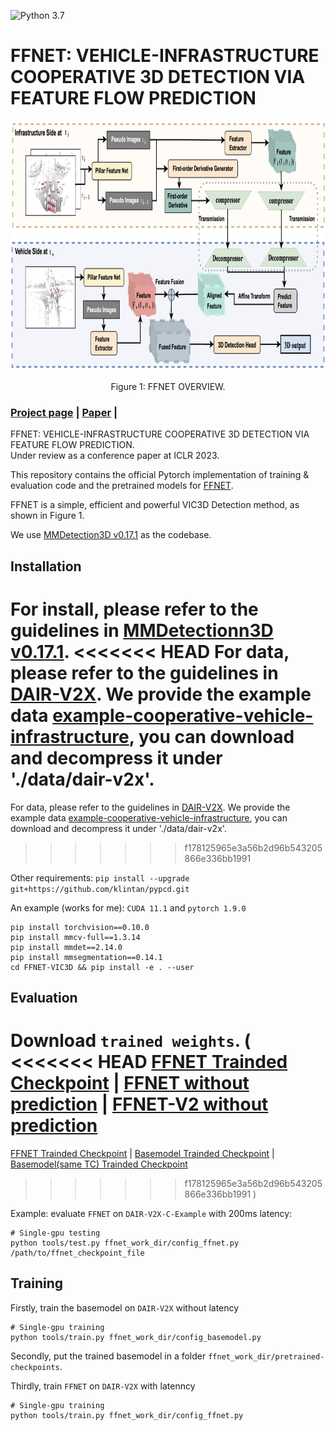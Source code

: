 ![Python 3.7](https://img.shields.io/badge/python-3.7-green.svg)

# FFNET: VEHICLE-INFRASTRUCTURE COOPERATIVE 3D DETECTION VIA FEATURE FLOW PREDICTION

<!-- ![image](resources/image.png) -->
<div align="center">
  <img src="./resources/FFNET-OVERVIEW.png" height="400">
</div>
<p align="center">
  Figure 1: FFNET OVERVIEW.
</p>

### [Project page](https://anonymous.4open.science/r/FFNet-VIC3D-ICLR3614) | [Paper](https://openreview.net/forum?id=ZLfD0cowleE) |

FFNET: VEHICLE-INFRASTRUCTURE COOPERATIVE 3D DETECTION VIA FEATURE FLOW PREDICTION.<br>
Under review as a conference paper at ICLR 2023.

This repository contains the official Pytorch implementation of training & evaluation code and the pretrained models for [FFNET](https://openreview.net/forum?id=ZLfD0cowleE).

FFNET is a simple, efficient and powerful VIC3D Detection method, as shown in Figure 1.

We use [MMDetection3D v0.17.1](https://github.com/open-mmlab/mmdetection3d/tree/v0.17.1) as the codebase.


## Installation

For install, please refer to the guidelines in [MMDetectionn3D v0.17.1](https://github.com/open-mmlab/mmdetection3d/tree/v0.17.1).
<<<<<<< HEAD
For data, please refer to the guidelines in [DAIR-V2X](https://thudair.baai.ac.cn/cooptest). We provide the example data [example-cooperative-vehicle-infrastructure](https://drive.google.com/file/d/1eLFy7_f1RapLPvAJLEDB8eUA8z1Meevz/view?usp=sharing), you can download and decompress it under './data/dair-v2x'.
=======
For data, please refer to the guidelines in [DAIR-V2X](https://thudair.baai.ac.cn/cooptest). We provide the example data [example-cooperative-vehicle-infrastructure](https://drive.google.com/file/d/10ZoVH3MW8VZxMda8F2VBzW2uhzNIIcnF/view?usp=sharing), you can download and decompress it under './data/dair-v2x'.
>>>>>>> f178125965e3a56b2d96b543205866e336bb1991

Other requirements:
```pip install --upgrade git+https://github.com/klintan/pypcd.git```

An example (works for me): ```CUDA 11.1``` and  ```pytorch 1.9.0``` 

```
pip install torchvision==0.10.0
pip install mmcv-full==1.3.14
pip install mmdet==2.14.0
pip install mmsegmentation==0.14.1
cd FFNET-VIC3D && pip install -e . --user
```

## Evaluation

Download `trained weights`. 
(
<<<<<<< HEAD
[FFNET Trainded Checkpoint](https://drive.google.com/file/d/1eX2wZ7vSxq8y9lAyjHyrmBQ30qNHcFC6/view?usp=sharing) | [FFNET without prediction](https://drive.google.com/file/d/14ujtkGVMGGdvHnmEAUDArny6HKbYM_ye/view?usp=sharing) 
| [FFNET-V2 without prediction](https://drive.google.com/file/d/1_-C4MfUeC-6MXPDZlx6LTM48Tl8gdZpR/view?usp=sharing)
=======
[FFNET Trainded Checkpoint](https://drive.google.com/file/d/14dADaW2xcf6Ug1X-ve75VZGMrnDUvAbO/view?usp=sharing) | [Basemodel Trainded Checkpoint](https://drive.google.com/file/d/1fbiNFaejwAbCR2lih9UitzUtqrfec8gg/view?usp=sharing) 
| [Basemodel(same TC) Trainded Checkpoint](https://drive.google.com/file/d/1WnEMKL5k2RupgWuiTi41IvupNbjttYue/view?usp=sharing)
>>>>>>> f178125965e3a56b2d96b543205866e336bb1991
)

Example: evaluate ```FFNET``` on ```DAIR-V2X-C-Example``` with 200ms latency:

```
# Single-gpu testing
python tools/test.py ffnet_work_dir/config_ffnet.py /path/to/ffnet_checkpoint_file
```

## Training

Firstly, train the basemodel on ```DAIR-V2X``` without latency
```
# Single-gpu training
python tools/train.py ffnet_work_dir/config_basemodel.py 
```

Secondly, put the trained basemodel in a folder ```ffnet_work_dir/pretrained-checkpoints```.

Thirdly, train ```FFNET``` on ```DAIR-V2X``` with latenncy

```
# Single-gpu training
python tools/train.py ffnet_work_dir/config_ffnet.py  
```